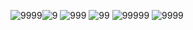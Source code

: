 ![9999](https://github.com/user-attachments/assets/59223374-799a-419a-8a02-e9b13037935c)![9](https://github.com/user-attachments/assets/357277b7-d5a8-48b2-92ee-e2ca18eab8a3)
![999](https://github.com/user-attachments/assets/ee770bd4-a768-4d53-9cc2-2eccf293b7c2)
![99](https://github.com/user-attachments/assets/237d0a4f-4a20-4d9b-98ff-511e2554413c)
![99999](https://github.com/user-attachments/assets/5638cbb3-5ab2-4cb9-8531-0994dc9d97d2)
![9999](https://github.com/user-attachments/assets/0631605f-be2d-4701-8edc-1eccdbdd6dc0)
